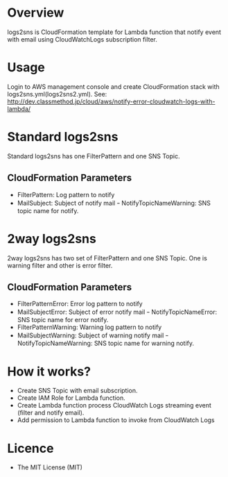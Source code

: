 # Overview
logs2sns is CloudFormation template for Lambda function 
that notify event with email using CloudWatchLogs subscription filter.

# Usage
Login to AWS management console and create CloudFormation stack with logs2sns.yml(logs2sns2.yml).
See: http://dev.classmethod.jp/cloud/aws/notify-error-cloudwatch-logs-with-lambda/ 

# Standard logs2sns
Standard logs2sns has one FilterPattern and one SNS Topic.

## CloudFormation Parameters
- FilterPattern: Log pattern to notify
- MailSubject: Subject of notify mail
ｰ NotifyTopicNameWarning: SNS topic name for notify.

# 2way logs2sns
2way logs2sns has two set of FilterPattern and one SNS Topic.
One is warning filter and other is error filter.

## CloudFormation Parameters
- FilterPatternError: Error log pattern to notify
- MailSubjectError: Subject of error notify mail
ｰ NotifyTopicNameError: SNS topic name for error notify.
- FilterPatternWarning: Warning log pattern to notify
- MailSubjectWarning: Subject of warning notify mail
ｰ NotifyTopicNameWarning: SNS topic name for warning notify.

# How it works?
- Create SNS Topic with email subscription.
- Create IAM Role for Lambda function.
- Create Lambda function process CloudWatch Logs streaming event (filter and notify email).
- Add permission to Lambda function to invoke from CloudWatch Logs

# Licence
- The MIT License (MIT)
